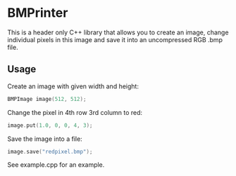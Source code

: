 # BMPrinter

This is a header only C++ library that allows you to create an image, change individual pixels in this image and save it into an uncompressed RGB .bmp file.

## Usage

Create an image with given width and height:

```c++
BMPImage image(512, 512);
```

Change the pixel in 4th row 3rd column to red:

```c++
image.put(1.0, 0, 0, 4, 3);
```

Save the image into a file:

```c++
image.save("redpixel.bmp");
```

See example.cpp for an example.